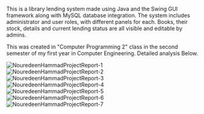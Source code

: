 This is a library lending system made using Java and the Swing GUI framework along with MySQL database integration.
The system includes administrator and user roles, with different panels for each. Books, their stock, details and current lending status are all visible and editable by admins.

This was created in "Computer Programming 2" class in the second semester of my first year in Computer Engineering. Detailed analysis Below.

![NouredeenHammadProjectReport-1](https://github.com/NouredeenM17/Nouredeen_Hammad_2121221362_bp2_project/assets/107249282/839c26a5-a704-4317-8662-3bc0c3e6b802)
![NouredeenHammadProjectReport-2](https://github.com/NouredeenM17/Nouredeen_Hammad_2121221362_bp2_project/assets/107249282/d6747996-29ae-48ee-95b8-53697266b4b7)
![NouredeenHammadProjectReport-3](https://github.com/NouredeenM17/Nouredeen_Hammad_2121221362_bp2_project/assets/107249282/68e9bf5d-bfd4-4d31-bc13-3ab801db0df9)
![NouredeenHammadProjectReport-4](https://github.com/NouredeenM17/Nouredeen_Hammad_2121221362_bp2_project/assets/107249282/f89b5eee-e2bc-48f4-adcd-26bd3c851c51)
![NouredeenHammadProjectReport-5](https://github.com/NouredeenM17/Nouredeen_Hammad_2121221362_bp2_project/assets/107249282/9a5c3548-7ce1-40f8-aab6-7d00d43d57a1)
![NouredeenHammadProjectReport-6](https://github.com/NouredeenM17/Nouredeen_Hammad_2121221362_bp2_project/assets/107249282/7fd75e56-455a-4730-9216-626991d2f080)
![NouredeenHammadProjectReport-7](https://github.com/NouredeenM17/Nouredeen_Hammad_2121221362_bp2_project/assets/107249282/3d7d51f8-8b99-4bc4-8f0f-4b75a8f8037b)



